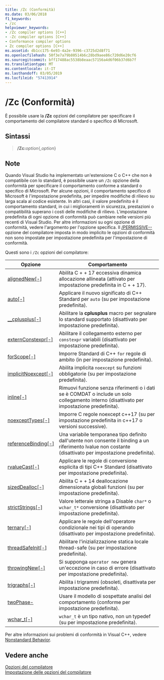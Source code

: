 ```yaml
---
title: /Zc (Conformità)
ms.date: 03/06/2018
f1_keywords:
- /zc
helpviewer_keywords:
- /Zc compiler options [C++]
- -Zc compiler options [C++]
- Conformance compiler options
- Zc compiler options [C++]
ms.assetid: db1cc175-6e93-4a2e-9396-c3725d2d8f71
ms.openlocfilehash: 50f3e7a79b80514b6c28bd9aee86c720d6e20cf6
ms.sourcegitcommit: bff17488ac5538b8eaac57156a4d6f06b37d6b7f
ms.translationtype: MT
ms.contentlocale: it-IT
ms.lasthandoff: 03/05/2019
ms.locfileid: "57413914"
---
```

# <a name="zc-conformance"></a>/Zc (Conformità)

È possibile usare la **/Zc** opzioni del compilatore per specificare il comportamento del compilatore standard o specifico di Microsoft.

## <a name="syntax"></a>Sintassi

> **/Zc:**_option_{,_option_}

## <a name="remarks"></a>Note

Quando Visual Studio ha implementato un'estensione C o C++ che non è compatibile con lo standard, è possibile usare un `/Zc` opzione della conformità per specificare il comportamento conforme a standard o specifico di Microsoft. Per alcune opzioni, il comportamento specifico di Microsoft è l'impostazione predefinita, per impedire modifiche di rilievo su larga scala al codice esistente. In altri casi, il valore predefinito è il comportamento standard, in cui i miglioramenti in sicurezza, prestazioni o compatibilità superano i costi delle modifiche di rilievo. L'impostazione predefinita di ogni opzione di conformità può cambiare nelle versioni più recenti di Visual Studio. Per altre informazioni su ogni opzione di conformità, vedere l'argomento per l'opzione specifica. Il [/PERMISSIVE--](permissive-standards-conformance.md) opzione del compilatore imposta in modo implicito le opzioni di conformità non sono impostate per impostazione predefinita per l'impostazione di conformità.

Questi sono i `/Zc` opzioni del compilatore:

|Opzione|Comportamento|
|---|---|
|[alignedNew\[-\]](zc-alignednew.md)|Abilita C + + 17 eccessiva dinamica allocazione allineata (attivato per impostazione predefinita in C + + 17).|
|[auto\[-\]](zc-auto-deduce-variable-type.md)|Applicare il nuovo significato di C++ Standard per `auto` (su per impostazione predefinita).|
|[__cplusplus\[-\]](zc-cplusplus.md)|Abilitare la **cplusplus** macro per segnalare lo standard supportato (disattivato per impostazione predefinita).|
|[externConstexpr\[-\]](zc-externconstexpr.md)|Abilitare il collegamento esterno per `constexpr` variabili (disattivato per impostazione predefinita).|
|[forScope\[-\]](zc-forscope-force-conformance-in-for-loop-scope.md)|Imporre Standard di C++ `for` regole di ambito (in per impostazione predefinita).|
|[implicitNoexcept\[-\]](zc-implicitnoexcept-implicit-exception-specifiers.md)|Abilita implicita `noexcept` su funzioni obbligatorie (su per impostazione predefinita).|
|[inline\[-\]](zc-inline-remove-unreferenced-comdat.md)|Rimuovi funzione senza riferimenti o i dati se è COMDAT o include un solo collegamento interno (disattivato per impostazione predefinita).|
|[noexceptTypes\[-\]](zc-noexcepttypes.md)|Imporre C regole noexcept c++17 (su per impostazione predefinita in c++17 o versioni successive).|
|[referenceBinding\[-\]](zc-referencebinding-enforce-reference-binding-rules.md)|Una variabile temporanea tipo definito dall'utente non consente il binding a un riferimento lvalue non costante (disattivato per impostazione predefinita).|
|[rvalueCast\[-\]](zc-rvaluecast-enforce-type-conversion-rules.md)|Applicare le regole di conversione esplicita di tipi C++ Standard (disattivato per impostazione predefinita).|
|[sizedDealloc\[-\]](zc-sizeddealloc-enable-global-sized-dealloc-functions.md)|Abilita C + + 14 deallocazione dimensionata globali funzioni (su per impostazione predefinita).|
|[strictStrings\[-\]](zc-strictstrings-disable-string-literal-type-conversion.md)|Valore letterale stringa a Disable `char*` o `wchar_t*` conversione (disattivato per impostazione predefinita).|
|[ternary\[-\]](zc-ternary.md)|Applicare le regole dell'operatore condizionale nei tipi di operando (disattivato per impostazione predefinita).|
|[threadSafeInit\[-\]](zc-threadsafeinit-thread-safe-local-static-initialization.md)|Abilitare l'inizializzazione statica locale thread-safe (su per impostazione predefinita).|
|[throwingNew\[-\]](zc-throwingnew-assume-operator-new-throws.md)|Si supponga `operator new` genera un'eccezione in caso di errore (disattivato per impostazione predefinita).|
|[trigraphs\[-\]](zc-trigraphs-trigraphs-substitution.md)|Abilita i trigrammi (obsoleti, disattivata per impostazione predefinita).|
|[twoPhase-](zc-twophase.md)|Usare il modello di sospettate analisi del comportamento (conforme per impostazione predefinita).|
|[wchar_t\[-\]](zc-wchar-t-wchar-t-is-native-type.md)|`wchar_t` è un tipo nativo, non un typedef (su per impostazione predefinita).|

Per altre informazioni sui problemi di conformità in Visual C++, vedere [Nonstandard Behavior](../../cpp/nonstandard-behavior.md).

## <a name="see-also"></a>Vedere anche

[Opzioni del compilatore](compiler-options.md)<br/>
[Impostazione delle opzioni del compilatore](setting-compiler-options.md)
